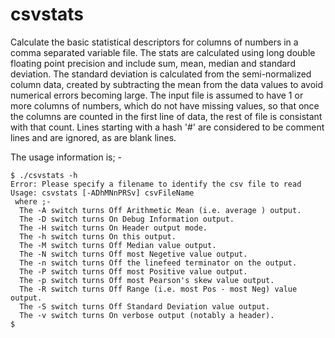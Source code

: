 # csvstats
Calculate the basic statistical descriptors for columns of numbers in a comma separated variable file. The stats are calculated using long double floating point precision and include sum, mean, median and standard deviation. The standard deviation is calculated from the semi-normalized column data, created by subtracting the mean from the data values to avoid numerical errors becoming large. The input file is assumed to have 1 or more columns of numbers, which do not have missing values, so that once the columns are counted in the first line of data, the rest of file is consistant with that count. Lines starting with a hash '#' are considered to be comment lines and are ignored, as are blank lines.

The usage information is; -
```
$ ./csvstats -h
Error: Please specify a filename to identify the csv file to read
Usage: csvstats [-ADhMNnPRSv] csvFileName
 where ;-
  The -A switch turns Off Arithmetic Mean (i.e. average ) output.
  The -D switch turns On Debug Information output.
  The -H switch turns On Header output mode.
  The -h switch turns On this output.
  The -M switch turns Off Median value output.
  The -N switch turns Off most Negetive value output.
  The -n switch turns Off the linefeed terminator on the output.
  The -P switch turns Off most Positive value output.
  The -p switch turns Off most Pearson's skew value output.
  The -R switch turns Off Range (i.e. most Pos - most Neg) value output.
  The -S switch turns Off Standard Deviation value output.
  The -v switch turns On verbose output (notably a header).
$
```
